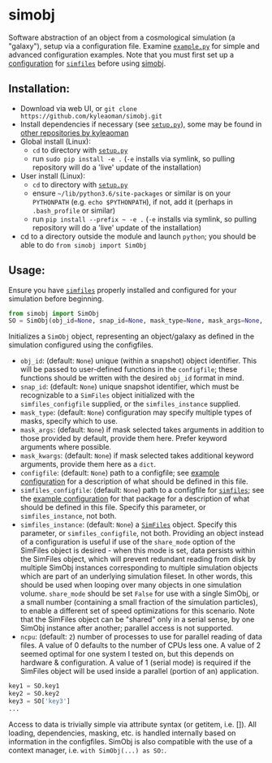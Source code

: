 # simobj
Software abstraction of an object from a cosmological simulation (a "galaxy"), setup via a configuration file. Examine [`example.py`](https://github.com/kyleaoman/simobj/blob/master/simobj/configs/example.py) for simple and advanced configuration examples. Note that you must first set up a [configuration]() for [`simfiles`](https://github.com/kyleaoman/simfiles) before using [simobj](https://github.com/kyleaoman/simobj).

## Installation:
 - Download via web UI, or `git clone https://github.com/kyleaoman/simobj.git`
 - Install dependencies if necessary (see [`setup.py`](https://github.com/kyleaoman/simobj/blob/master/setup.py)), some may be found in [other repositories by kyleaoman](https://github.com/kyleaoman?tab=repositories)
 - Global install (Linux): 
   - `cd` to directory with [`setup.py`](https://github.com/kyleaoman/simobj/blob/master/setup.py)
   - run `sudo pip install -e .` (`-e` installs via symlink, so pulling repository will do a 'live' update of the installation)
 - User install (Linux):
   - `cd` to directory with [`setup.py`](https://github.com/kyleaoman/simobj/blob/master/setup.py)
   - ensure `~/lib/python3.6/site-packages` or similar is on your `PYTHONPATH` (e.g. `echo $PYTHONPATH`), if not, add it (perhaps in `.bash_profile` or similar)
   - run `pip install --prefix ~ -e .` (`-e` installs via symlink, so pulling repository will do a 'live' update of the installation)
 - cd to a directory outside the module and launch `python`; you should be able to do `from simobj import SimObj`
 
 ## Usage:

Ensure you have [`simfiles`](https://github.com/kyleaoman/simfiles) properly installed and configured for your simulation before beginning.

```python
from simobj import SimObj
SO = SimObj(obj_id=None, snap_id=None, mask_type=None, mask_args=None, mask_kwargs=None, configfile=None, simfiles_configfile=None, simfiles_instance=None, ncpu=2):
```

Initializes a `SimObj` object, representing an object/galaxy as defined in the simulation configured using the configfiles.
 - `obj_id`: (default: `None`) unique (within a snapshot) object identifier. This will be passed to user-defined functions in the `configfile`; these functions should be written with the desired `obj_id` format in mind.
 - `snap_id`: (default: `None`) unique snapshot identifier, which must be recognizable to a `SimFiles` object initialized with the `simfiles_configfile` supplied, or the `simfiles_instance` supplied.
 - `mask_type`: (default: `None`) configuration may specify multiple types of masks, specify which to use.
 - `mask_args`: (default: `None`) if mask selected takes arguments in addition to those provided by default, provide them here. Prefer keyword arguments where possible.
 - `mask_kwargs`: (default: `None`) if mask selected takes additional keyword arguments, provide them here as a `dict`.
 - `configfile`: (default: `None`) path to a configfile; see [example configuration](https://github.com/kyleaoman/simobj/blob/master/simobj/configs/example.py) for a description of what should be defined in this file.
 - `simfiles_configfile`: (default: `None`) path to a configfile for [`simfiles`](https://github.com/kyleaoman/simfiles); see the [example configuration](https://github.com/kyleaoman/simfiles/blob/master/simfiles/configs/example.py) for that package for a description of what should be defined in this file. Specify this parameter, or `simfiles_instance`, not both.
 - `simfiles_instance`: (default: `None`) a [`SimFiles`](https://github.com/kyleaoman/simfiles) object. Specify this parameter, or `simfiles_configfile`, not both. Providing an object instead of a configuration is useful if use of the `share_mode` option of the SimFiles object is desired - when this mode is set, data persists within the SimFiles object, which will prevent redundant reading from disk by multiple SimObj instances corresponding to multiple simulation objects which are part of an underlying simulation fileset. In other words, this should be used when looping over many objects in one simulation volume. `share_mode` should be set `False` for use with a single SimObj, or a small number (containing a small fraction of the simulation particles), to enable a different set of speed optimizations for this scenario. Note that the SimFiles object can be "shared" only in a serial sense, by one SimObj instance after another; parallel access is not supported.
 - `ncpu`: (default: `2`) number of processes to use for parallel reading of data files. A value of 0 defaults to the number of CPUs less one. A value of 2 seemed optimal for one system I tested on, but this depends on hardware & configuration. A value of 1 (serial mode) is required if the SimFiles object will be used inside a parallel (portion of an) application.
 
 ```python
 key1 = SO.key1
 key2 = SO.key2
 key3 = SO['key3']
 ...
 ```
Access to data is trivially simple via attribute syntax (or getitem, i.e. []). All loading, dependencies, masking, etc. is handled internally based on information in the configfiles. SimObj is also compatible with the use of a context manager, i.e. `with SimObj(...) as SO:`.
